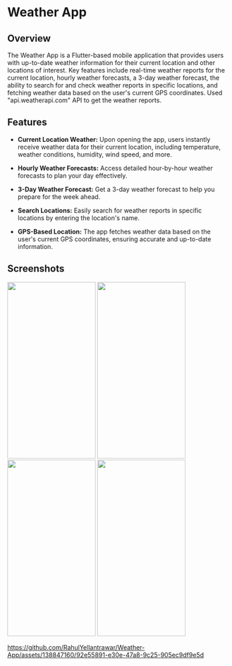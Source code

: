 # Weather App

## Overview

The Weather App is a Flutter-based mobile application that provides users with up-to-date weather information for their current location and other locations of interest. Key features include real-time weather reports for the current location, hourly weather forecasts, a 3-day weather forecast, the ability to search for and check weather reports in specific locations, and fetching weather data based on the user's current GPS coordinates. Used "api.weatherapi.com" API to get the weather reports.

## Features

- **Current Location Weather:** Upon opening the app, users instantly receive weather data for their current location, including temperature, weather conditions, humidity, wind speed, and more.

- **Hourly Weather Forecasts:** Access detailed hour-by-hour weather forecasts to plan your day effectively.

- **3-Day Weather Forecast:** Get a 3-day weather forecast to help you prepare for the week ahead.

- **Search Locations:** Easily search for weather reports in specific locations by entering the location's name.

- **GPS-Based Location:** The app fetches weather data based on the user's current GPS coordinates, ensuring accurate and up-to-date information.

## Screenshots
<img src="https://github.com/RahulYellantrawar/Weather-App/assets/138847160/f82909c2-43ba-40b4-9f9e-dec83a960dfe" height="400" width="200" />
<img src="https://github.com/RahulYellantrawar/Weather-App/assets/138847160/c6d19ddc-10d4-4f3e-8f22-211136adeea4" height="400" width="200" />
<img src="https://github.com/RahulYellantrawar/Weather-App/assets/138847160/06a60a21-9f87-4294-a93b-765f4a2582f7" height="400" width="200" />
<img src="https://github.com/RahulYellantrawar/Weather-App/assets/138847160/491510e2-08f6-4c62-b6a1-61a1b5735aa8" height="400" width="200" />


https://github.com/RahulYellantrawar/Weather-App/assets/138847160/92e55891-e30e-47a8-9c25-905ec9df9e5d


